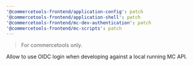 ```yaml
---
'@commercetools-frontend/application-config': patch
'@commercetools-frontend/application-shell': patch
'@commercetools-frontend/mc-dev-authentication': patch
'@commercetools-frontend/mc-scripts': patch
---
```


> For commercetools only.

Allow to use OIDC login when developing against a local running MC API.
